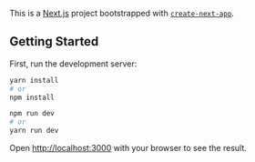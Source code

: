 This is a [Next.js](https://nextjs.org/) project bootstrapped with [`create-next-app`](https://github.com/vercel/next.js/tree/canary/packages/create-next-app).

## Getting Started

First, run the development server:

```bash
yarn install
# or
npm install

npm run dev
# or
yarn run dev
```

Open [http://localhost:3000](http://localhost:3000) with your browser to see the result.


